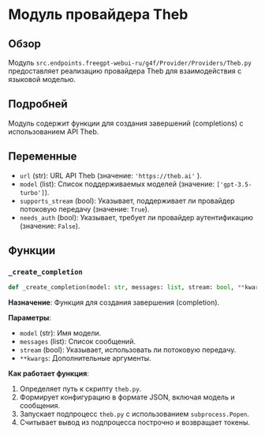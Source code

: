# Модуль провайдера Theb

## Обзор

Модуль `src.endpoints.freegpt-webui-ru/g4f/Provider/Providers/Theb.py` предоставляет реализацию провайдера Theb для взаимодействия с языковой моделью.

## Подробней

Модуль содержит функции для создания завершений (completions) с использованием API Theb.

## Переменные

*   `url` (str): URL API Theb (значение: `'https://theb.ai'` ).
*   `model` (list): Список поддерживаемых моделей (значение: `['gpt-3.5-turbo']`).
*   `supports_stream` (bool): Указывает, поддерживает ли провайдер потоковую передачу (значение: `True`).
*   `needs_auth` (bool): Указывает, требует ли провайдер аутентификацию (значение: `False`).

## Функции

### `_create_completion`

```python
def _create_completion(model: str, messages: list, stream: bool, **kwargs):
```

**Назначение**: Функция для создания завершения (completion).

**Параметры**:

*   `model` (str): Имя модели.
*   `messages` (list): Список сообщений.
*   `stream` (bool): Указывает, использовать ли потоковую передачу.
*   `**kwargs`: Дополнительные аргументы.

**Как работает функция**:

1.  Определяет путь к скрипту `theb.py`.
2.  Формирует конфигурацию в формате JSON, включая модель и сообщения.
3.  Запускает подпроцесс `theb.py` с использованием `subprocess.Popen`.
4.  Считывает вывод из подпроцесса построчно и возвращает токены.